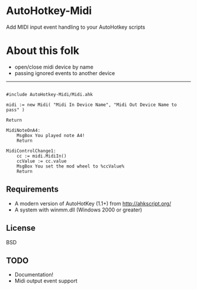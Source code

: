 # AutoHotkey-Midi

Add MIDI input event handling to your AutoHotkey scripts


# About this folk

- open/close midi device by name
- passing ignored events to another device

---


```ahk

#include AutoHotkey-Midi/Midi.ahk

midi := new Midi( "Midi In Device Name", "Midi Out Device Name to pass" )

Return

MidiNoteOnA4:
	MsgBox You played note A4!
	Return

MidiControlChange1:
	cc := midi.MidiIn()
	ccValue := cc.value
	MsgBox You set the mod wheel to %ccValue%
	Return

```

## Requirements

* A modern version of AutoHotKey (1.1+) from http://ahkscript.org/
* A system with winmm.dll (Windows 2000 or greater)

## License

BSD

## TODO

* Documentation!
* Midi output event support
